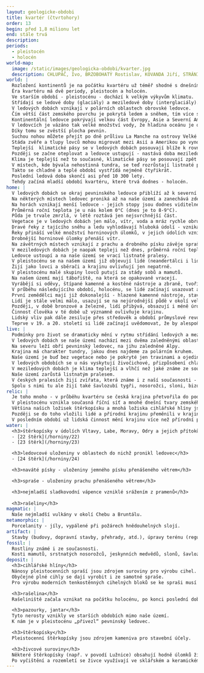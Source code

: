 ```yaml
---
layout: geologicke-obdobi
title: kvartér (čtvrtohory)
order: 13
begin: před 1,8 milionu let
end: stále trvá
description:
periods:
  - pleistocén
  - holocén
world-map:
  image: /static/images/geologicka-obdobi/kvarter.jpg
  description: CHLUPÁČ, Ivo, BRZOBOHATÝ Rostislav, KOVANDA Jiří, STRÁNÍK Zdeněk. Geologická minulost České republiky. Vydání první. ACADEMIA, nakladatelství AV ČR. Praha, 2002. 436 stran. ISBN 80-200-0914-0
world: |
  Rozložení kontinentů je na počátku kvartéru už téměř shodné s dnešním.
  Éra kvartéru má dvě periody, pleistocén a holocén.
  Ve starším období - pleistocénu - dochází k velkým výkyvům klimatu.
  Střídají se ledové doby (glaciály) a meziledové doby (interglaciály).
  V ledových dobách vznikají v polárních oblastech obrovské ledovce.
  Čím větší část zemského povrchu je pokrytá ledem a sněhem, tím více slunečního záření se odráží zpět do vesmíru, a tím více se ochlazuje a ledovce se dál zvětšují.
  Kontinentální ledovce pokrývají velkou část Evropy, Asie a Severní Ameriky.
  V ledovcích je vázáno tak velké množství vody, že hladina oceánu je o 120 až 140 m níž než dnes.
  Díky tomu se zvěstší plocha pevnin.
  Suchou nohou můžete přejít po dně průlivu La Manche na ostrovy Velké Británie.
  Stáda zvěře a tlupy lovců mohou migrovat mezi Asií a Amerikou po vynořeném dnu Beringova průlivu.
  Teplejší  klimatické pásy se v ledových dobách posouvají blíže k rovníku.
  Později se začne oteplovat a ledovce ustupují - nastává doba meziledová.
  Klima je teplejší než to současné, klimatické pásy se posouvají zpět k severu, hladina oceánu stoupá.
  V místech, kde bývala nehostinná tundra, se teď rozrůstají listnaté pralesy.
  Takto se chladné a teplé období vystřídá nejméně čtyřikrát.
  Poslední ledová doba skončí asi před 10 300 lety.
  Tehdy začíná mladší období kvartéru, které trvá dodnes - holocén.
home: |
  V ledových dobách se okraj pevninského ledovce přiblíží až k severní hranici našeho území.
  Na některých místech ledovec proniká až na naše území a zanechává zde úlomky hornin, které nabral cestou.
  Na horách vznikají menší ledovce - jejich stopy jsou dodnes viditelné na Šumavě a v Krkonoších.
  Průměrná roční teplota je u nás kolem 0°C (dnes je to 8-9°C).
  Půda je trvale zmrzlá, v létě roztává jen nejsvrchnější část.
  Vegetace je v ledových dobách jen málo, vítr, voda a mráz rychle obrušují horniny a dotváří tak podobu naší krajiny.
  Dravé řeky z tajícího sněhu a ledu vyhlodávají hluboká údolí - vzniká např. kaňon Vltavy a Sázavy.
  Řeky přináší velké množství horninových úlomků, v jejich údolích vznikají nánosy štěrku a písku.
  Drobnější horninové úlomky přenáší vítr.
  Na závětrných místech vznikají z prachu a drobného písku závěje spraše.
  V meziledových dobách je naopak tepleji než dnes, průměrná roční teplota vystoupí až na 15 °C.
  Ledovce ustoupí a na naše území se vrací listnaté pralesy.
  V pleistocénu se na našem území již objevují lidé (neandertálci i lidé našeho typu).
  Žijí jako lovci a sběrači a krajinu ovlivňují jen nepatrně.
  V pleistocénu malé skupiny lovců putují za stády sobů a mamutů.
  Na našem území mají tábořiště, na která se opakovaně vracejí.
  Vyrábějí si oděvy, štípané kamenné a kostěné nástroje a zbraně, tvoří nejstarší umělecká díla.
  V průběhu následujícího období, holocénu, se lidé začínají usazovat a pěstovat plodiny.
  První zemědělci mají již dokonalejší - hlazené kamenné nástroje, staví si trvalá obydlí a vyrábí keramické nádoby.
  Lidí je stále velmi málo, usazují se na nejúrodnější půdě v okolí velkých řek.
  Později, v době bronzové a železné, lidí přibývá, obsazují i méně úrodná místa a zakládají první města.
  Činnost člověka v té době už významně ovlivňuje krajinu.
  Lidský vliv pak dále zesiluje přes středověk a období průmyslové revoluce až po dnešek. 
  Teprve v 19. a 20. století si lidé začínají uvědomovat, že by alespoň některé části krajiny měli chránit před zničením.
live: |
  Podmínky pro život se dramaticky mění v rytmu střídání ledových a meziledových dob.
  V ledových dobách se naše území nachází mezi dvěma zaledněnými oblastmi.
  Na severu leží obří pevninský ledovec, na jihu zaledněné Alpy.
  Krajina má charakter tundry, jakou dnes najdeme za polárním kruhem.
  Naše území je buď bez vegetace nebo je pokryté jen travinami a ojedinělými keři zakrslých vrb a bříz.
  V ledových obdobích se u nás vyskytují živočichové, přizpůsobení chladnému klimatu, např. mamuti, srstnatí nosorožci, pižmoni, polární lišky, sobi, svišti a jeskynní medvědi.
  V meziledových dobách je klima teplejší a vlhčí než jaké známe ze současnosti.
  Naše území zarůstá listnatým pralesem.
  V českých pralesích žijí zvířata, která známe i z naší současnosti - například jeleni, srnci a daňci.
  Spolu s nimi tu ale žijí také šavlozubí tygři, nosorožci, sloni, bizoni, tuři a opice.
relic: |
  Je toho mnoho - v průběhu kvartéru se česká krajina přetvořila do podoby, kterou známe.
  V pleistocénu vznikla současná říční síť a mnohé dnešní tvary zemského povrchu.
  Většina našich ložisek štěrkopísku a mnohá ložiska cihlářské hlíny jsou pleistocénního stáří.
  Později se do toho vložili lidé a přírodní krajinu přeměnili v krajinu kulturní.
  V posledním období už lidská činnost mění krajinu více než přírodní procesy.
water: |
  <h3>štěrkopísky v údolích Vltavy, Labe, Moravy, Odry a jejich přítoků</h3>
  - [22 štěrk](/horniny/22)
  - [23 štěrk](/horniny/23)

  <h3>ledovcové uloženiny v oblastech do nichž pronikl ledovec</h3>
  - [24 štěrk](/horniny/24)

  <h3>naváté písky - uloženiny jemného písku přenášeného větrem</h3>

  <h3>spraše - uloženiny prachu přenášeného větrem</h3>

  <h3>nejmladší sladkovodní vápence vzniklé srážením z pramenů</h3>
  
  <h3>rašeliny</h3>
magmatic: |
  Naše nejmladší vulkány v okolí Chebu a Bruntálu.
metamorphic: |
  Porcelanity - jíly, vypálené při požárech hnědouhelných slojí.
artifact: |
  Stavby (budovy, dopravní stavby, přehrady, atd.), úpravy terénu (regulace řek, vysoušení půdy), pozůstatky po těžbě a zpracování nerostů (lomy, doly, umělá jezera, výsypky, odkaliště, atd.), skládky odpadu.
fossil: |
  Rostliny známé i ze současnosti.
  Kosti mamutů, srstnatých nosorožců, jeskynních medvědů, slonů, šavlozubých tygrů, bizonů a jiných zvířat, kosti a nástroje lidí.
deposit: |
  <h3>cihlářské hlíny</h3>
  Nánosy pleistocenních spraší jsou zdrojem suroviny pro výrobu cihel.
  Obyčejné plné cihly se dají vyrobit i ze samotné spraše.
  Pro výrobu moderních tenkostěnných cihelných bloků se ke spraši musí přidávat plastická složka s vyšším obsahem jílu.

  <h3>rašelina</h3>
  Rašeliniště začala vznikat na počátku holocénu, po konci poslední doby ledové.

  <h3>pazourky, jantar</h3>
  Tyto nerosty vznikly ve starších obdobích mimo naše území.
  K nám je v pleistocénu „přivezl“ pevninský ledovec.

  <h3>štěrkopísky</h3>
  Pleistocenní štěrkopísky jsou zdrojem kameniva pro stavební účely.

  <h3>živcové suroviny</h3>
  Některé štěrkopísky (např. v povodí Lužnice) obsahují hodně úlomků živce.
  Po vyčištění a rozemletí se živce využívají ve sklářském a keramickém průmyslu.
---
```

  